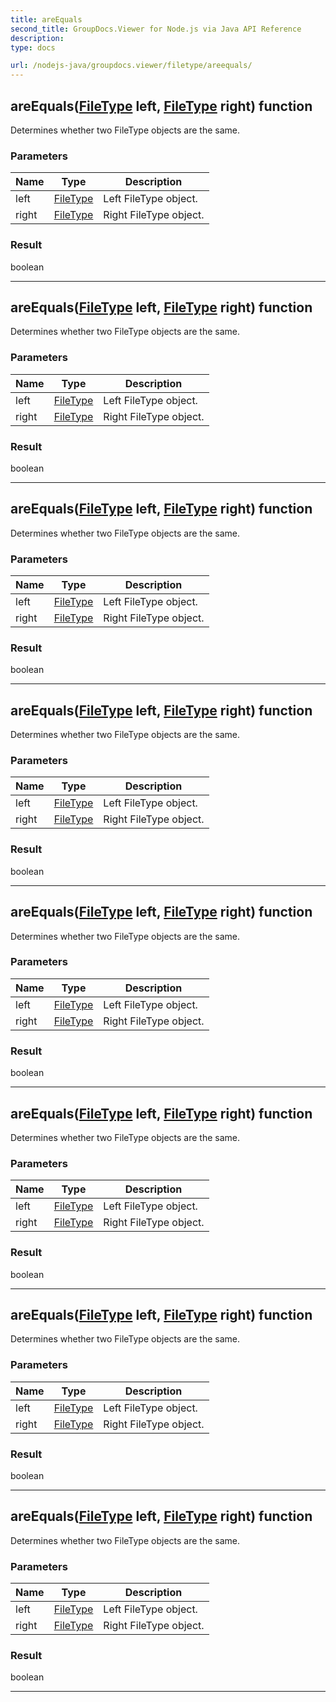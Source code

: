 ```yaml
---
title: areEquals
second_title: GroupDocs.Viewer for Node.js via Java API Reference
description: 
type: docs

url: /nodejs-java/groupdocs.viewer/filetype/areequals/
---
```


## areEquals([FileType](../../filetype) left, [FileType](../../filetype) right)  function

 Determines whether two  FileType objects are the same.
 

### Parameters

| Name | Type | Description |
| --- | --- | --- |
| left | [FileType](../filetype) | Left FileType object. |
| right | [FileType](../../filetype) | Right FileType object. |

### Result
boolean


---


## areEquals([FileType](../../filetype) left, [FileType](../../filetype) right)  function

 Determines whether two  FileType objects are the same.
 

### Parameters

| Name | Type | Description |
| --- | --- | --- |
| left | [FileType](../filetype) | Left FileType object. |
| right | [FileType](../../filetype) | Right FileType object. |

### Result
boolean


---


## areEquals([FileType](../../filetype) left, [FileType](../../filetype) right)  function

 Determines whether two  FileType objects are the same.
 

### Parameters

| Name | Type | Description |
| --- | --- | --- |
| left | [FileType](../filetype) | Left FileType object. |
| right | [FileType](../../filetype) | Right FileType object. |

### Result
boolean


---


## areEquals([FileType](../../filetype) left, [FileType](../../filetype) right)  function

 Determines whether two  FileType objects are the same.
 

### Parameters

| Name | Type | Description |
| --- | --- | --- |
| left | [FileType](../filetype) | Left FileType object. |
| right | [FileType](../../filetype) | Right FileType object. |

### Result
boolean


---


## areEquals([FileType](../../filetype) left, [FileType](../../filetype) right)  function

 Determines whether two  FileType objects are the same.
 

### Parameters

| Name | Type | Description |
| --- | --- | --- |
| left | [FileType](../filetype) | Left FileType object. |
| right | [FileType](../../filetype) | Right FileType object. |

### Result
boolean


---


## areEquals([FileType](../../filetype) left, [FileType](../../filetype) right)  function

 Determines whether two  FileType objects are the same.
 

### Parameters

| Name | Type | Description |
| --- | --- | --- |
| left | [FileType](../filetype) | Left FileType object. |
| right | [FileType](../../filetype) | Right FileType object. |

### Result
boolean


---


## areEquals([FileType](../../filetype) left, [FileType](../../filetype) right)  function

 Determines whether two  FileType objects are the same.
 

### Parameters

| Name | Type | Description |
| --- | --- | --- |
| left | [FileType](../filetype) | Left FileType object. |
| right | [FileType](../../filetype) | Right FileType object. |

### Result
boolean


---


## areEquals([FileType](../../filetype) left, [FileType](../../filetype) right)  function

 Determines whether two  FileType objects are the same.
 

### Parameters

| Name | Type | Description |
| --- | --- | --- |
| left | [FileType](../filetype) | Left FileType object. |
| right | [FileType](../../filetype) | Right FileType object. |

### Result
boolean


---


